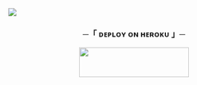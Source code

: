 <img src="https://readme-typing-svg.herokuapp.com?color=FF0000&width=420&lines=𝐒օᴍυ ꭙ𝙳 ιѕ օɴ թʀօcεѕѕιηɠ...">





<h3 align="center">
    ─「 ᴅᴇᴩʟᴏʏ ᴏɴ ʜᴇʀᴏᴋᴜ 」─
</h3>

<p align="center"><a href="https://dashboard.heroku.com/new?template=https://github.com/tutorialwindoxIk/Das"> <img src="https://img.shields.io/badge/Deploy%20On%20Heroku-00FFFF?style=for-the-badge&logo=heroku" width="220" height="60"/></a></p>
